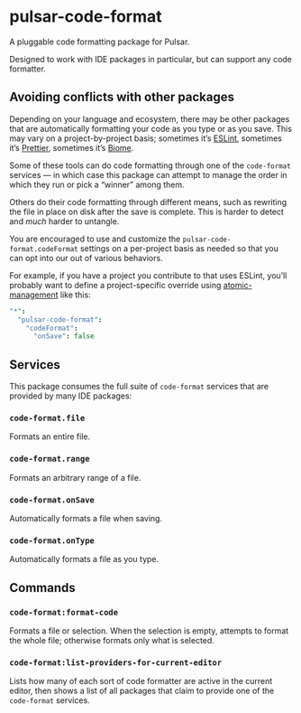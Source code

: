 # pulsar-code-format

A pluggable code formatting package for Pulsar.

Designed to work with IDE packages in particular, but can support any code formatter.

## Avoiding conflicts with other packages

Depending on your language and ecosystem, there may be other packages that are automatically formatting your code as you type or as you save. This may vary on a project-by-project basis; sometimes it’s [ESLint](https://eslint.org/), sometimes it’s [Prettier](https://eslint.org/), sometimes it’s [Biome](https://biomejs.dev/).

Some of these tools can do code formatting through one of the `code-format` services — in which case this package can attempt to manage the order in which they run or pick a “winner” among them.

Others do their code formatting through different means, such as rewriting the file in place on disk after the save is complete. This is harder to detect and _much_ harder to untangle.

You are encouraged to use and customize the `pulsar-code-format.codeFormat` settings on a per-project basis as needed so that you can opt into our out of various behaviors.

For example, if you have a project you contribute to that uses ESLint, you’ll probably want to define a project-specific override using [atomic-management](https://web.pulsar-edit.dev/packages/atomic-management) like this:

```coffeescript
"*":
  "pulsar-code-format":
    "codeFormat":
      "onSave": false
```

## Services

This package consumes the full suite of `code-format` services that are provided by many IDE packages:

### `code-format.file`

Formats an entire file.

### `code-format.range`

Formats an arbitrary range of a file.

### `code-format.onSave`

Automatically formats a file when saving.

### `code-format.onType`

Automatically formats a file as you type.

## Commands

### `code-format:format-code`

Formats a file or selection. When the selection is empty, attempts to format the whole file; otherwise formats only what is selected.

### `code-format:list-providers-for-current-editor`

Lists how many of each sort of code formatter are active in the current editor, then shows a list of all packages that claim to provide one of the `code-format` services.
